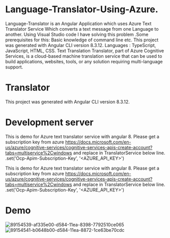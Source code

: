 # Language-Translator-Using-Azure.
Language-Translator is an Angular Application which uses Azure Text Translator Service Which converts a text message from one Language to another. Using Visual Studio code I have solving this problem .Some prerequisites for this: Basic knowledge of command line etc.  This project was generated with Angular CLI version 8.3.12. Languages : TypeScript, JavaScript, HTML, CSS. Text Translation Translator, part of Azure Cognitive Services, is a cloud-based machine translation service that can be used to build applications, websites, tools, or any solution requiring multi-language support.    

# Translator
This project was generated with Angular CLI version 8.3.12.

# Development server
This is demo for Azure text translator service with angular 8. Please get a subscription key from azure https://docs.microsoft.com/en-us/azure/cognitive-services/cognitive-services-apis-create-account?tabs=multiservice%2Cwindows and replace in TranslatorService below line. .set('Ocp-Apim-Subscription-Key', '<AZURE_API_KEY>')

This is demo for Azure text translator service with angular 8. Please get a subscription key from azure https://docs.microsoft.com/en-us/azure/cognitive-services/cognitive-services-apis-create-account?tabs=multiservice%2Cwindows and replace in TranslatorService below line. .set('Ocp-Apim-Subscription-Key', '<AZURE_API_KEY>')

# Demo
![89154539-af335e00-d584-11ea-8398-7792510ce065](https://user-images.githubusercontent.com/90887311/150313109-e1bbdc4e-2b88-4153-89ef-0dd7110dbd5a.png)
![89154541-b0648b00-d584-11ea-8872-1ce63be70cdc](https://user-images.githubusercontent.com/90887311/150313306-1e8cdac7-e936-4631-b0ac-a4de7c76bb3a.png)
